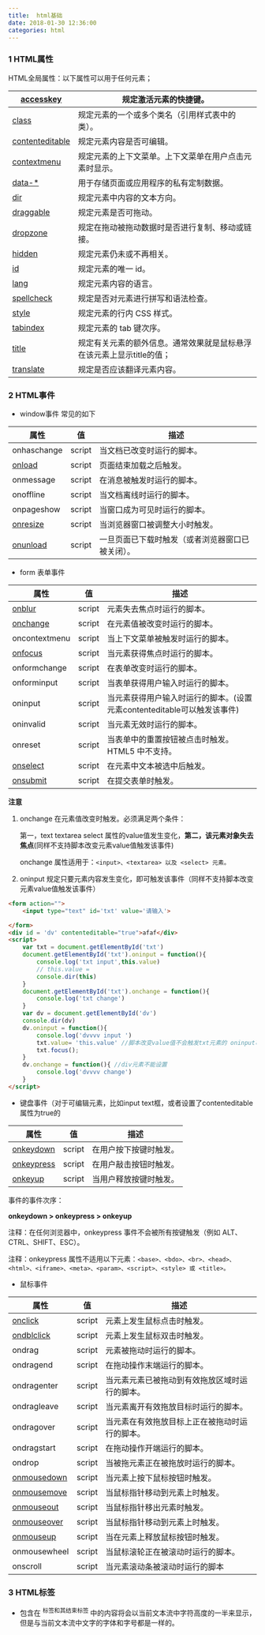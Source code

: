 ```yaml
---
title:  html基础
date: 2018-01-30 12:36:00
categories: html
---
```


### 1 HTML属性

 HTML全局属性：以下属性可以用于任何元素；

| [accesskey](http://www.w3school.com.cn/tags/att_standard_accesskey.asp) | 规定激活元素的快捷键。                           |
| ---------------------------------------- | ------------------------------------- |
| [class](http://www.w3school.com.cn/tags/att_standard_class.asp) | 规定元素的一个或多个类名（引用样式表中的类）。               |
| [contenteditable](http://www.w3school.com.cn/tags/att_global_contenteditable.asp) | 规定元素内容是否可编辑。                          |
| [contextmenu](http://www.w3school.com.cn/tags/att_global_contextmenu.asp) | 规定元素的上下文菜单。上下文菜单在用户点击元素时显示。           |
| [data-*](http://www.w3school.com.cn/tags/att_global_data.asp) | 用于存储页面或应用程序的私有定制数据。                   |
| [dir](http://www.w3school.com.cn/tags/att_standard_dir.asp) | 规定元素中内容的文本方向。                         |
| [draggable](http://www.w3school.com.cn/tags/att_global_draggable.asp) | 规定元素是否可拖动。                            |
| [dropzone](http://www.w3school.com.cn/tags/att_global_dropzone.asp) | 规定在拖动被拖动数据时是否进行复制、移动或链接。              |
| [hidden](http://www.w3school.com.cn/tags/att_global_hidden.asp) | 规定元素仍未或不再相关。                          |
| [id](http://www.w3school.com.cn/tags/att_standard_id.asp) | 规定元素的唯一 id。                           |
| [lang](http://www.w3school.com.cn/tags/att_standard_lang.asp) | 规定元素内容的语言。                            |
| [spellcheck](http://www.w3school.com.cn/tags/att_global_spellcheck.asp) | 规定是否对元素进行拼写和语法检查。                     |
| [style](http://www.w3school.com.cn/tags/att_standard_style.asp) | 规定元素的行内 CSS 样式。                       |
| [tabindex](http://www.w3school.com.cn/tags/att_standard_tabindex.asp) | 规定元素的 tab 键次序。                        |
| [title](http://www.w3school.com.cn/tags/att_standard_title.asp) | 规定有关元素的额外信息。通常效果就是鼠标悬浮在该元素上显示title的值； |
| [translate](http://www.w3school.com.cn/tags/att_global_translate.asp) | 规定是否应该翻译元素内容。                         |

### 2 HTML事件

* window事件 常见的如下

| 属性                                                         | 值     | 描述                                             |
| ------------------------------------------------------------ | ------ | ------------------------------------------------ |
| onhaschange                                                  | script | 当文档已改变时运行的脚本。                       |
| [onload](http://www.w3school.com.cn/tags/event_onload.asp)   | script | 页面结束加载之后触发。                           |
| onmessage                                                    | script | 在消息被触发时运行的脚本。                       |
| onoffline                                                    | script | 当文档离线时运行的脚本。                         |
| onpageshow                                                   | script | 当窗口成为可见时运行的脚本。                     |
| [onresize](http://www.w3school.com.cn/tags/event_onresize.asp) | script | 当浏览器窗口被调整大小时触发。                   |
| [onunload](http://www.w3school.com.cn/tags/event_onunload.asp) | script | 一旦页面已下载时触发（或者浏览器窗口已被关闭）。 |

* form 表单事件

| 属性                                                         | 值     | 描述                                                         |
| ------------------------------------------------------------ | ------ | ------------------------------------------------------------ |
| [onblur](http://www.w3school.com.cn/tags/event_onblur.asp)   | script | 元素失去焦点时运行的脚本。                                   |
| [onchange](http://www.w3school.com.cn/tags/event_onchange.asp) | script | 在元素值被改变时运行的脚本。                                 |
| oncontextmenu                                                | script | 当上下文菜单被触发时运行的脚本。                             |
| [onfocus](http://www.w3school.com.cn/tags/event_onfocus.asp) | script | 当元素获得焦点时运行的脚本。                                 |
| onformchange                                                 | script | 在表单改变时运行的脚本。                                     |
| onforminput                                                  | script | 当表单获得用户输入时运行的脚本。                             |
| oninput                                                      | script | 当元素获得用户输入时运行的脚本。(设置元素contenteditable可以触发该事件) |
| oninvalid                                                    | script | 当元素无效时运行的脚本。                                     |
| onreset                                                      | script | 当表单中的重置按钮被点击时触发。HTML5 中不支持。             |
| [onselect](http://www.w3school.com.cn/tags/event_onselect.asp) | script | 在元素中文本被选中后触发。                                   |
| [onsubmit](http://www.w3school.com.cn/tags/event_onsubmit.asp) | script | 在提交表单时触发。                                           |

**注意**

1. onchange 在元素值改变时触发。必须满足两个条件：

   第一，text textarea select 属性的value值发生变化，**第二，该元素对象失去焦点**(同样不支持脚本改变元素value值触发该事件)

   onchange 属性适用于：`<input>、<textarea> 以及 <select> 元素。`

2. oninput 规定只要元素内容发生变化，即可触发该事件（同样不支持脚本改变元素value值触发该事件）

```html
<form action="">
    <input type="text" id='txt' value='请输入'>

</form>
<div id = 'dv' contenteditable="true">afaf</div>
<script>
    var txt = document.getElementById('txt')
    document.getElementById('txt').oninput = function(){
        console.log('txt input',this.value)
        // this.value = 
        console.dir(this)
    }
    document.getElementById('txt').onchange = function(){
        console.log('txt change')
    }
    var dv = document.getElementById('dv')
    console.dir(dv)
    dv.oninput = function(){
        console.log('dvvvv input ')
        txt.value= 'this.value' //脚本改变value值不会触发txt元素的 oninput事件
        txt.focus();
    }
    dv.onchange = function(){ //div元素不能设置
        console.log('dvvvv change')
    }
</script>
```

* 键盘事件（对于可编辑元素，比如input text框，或者设置了contenteditable属性为true的

| 属性                                                         | 值     | 描述                   |
| ------------------------------------------------------------ | ------ | ---------------------- |
| [onkeydown](http://www.w3school.com.cn/tags/event_onkeydown.asp) | script | 在用户按下按键时触发。 |
| [onkeypress](http://www.w3school.com.cn/tags/event_onkeypress.asp) | script | 在用户敲击按钮时触发。 |
| [onkeyup](http://www.w3school.com.cn/tags/event_onkeyup.asp) | script | 当用户释放按键时触发。 |

事件的事件次序：

**onkeydown > onkeypress  > onkeyup**

注释：在任何浏览器中，onkeypress 事件不会被所有按键触发（例如 ALT、CTRL、SHIFT、ESC）。

注释：onkeypress 属性不适用以下元素：`<base>、<bdo>、<br>、<head>、<html>、<iframe>、<meta>、<param>、<script>、<style> 或 <title>。`

* 鼠标事件

| 属性                                                         | 值     | 描述                                           |
| ------------------------------------------------------------ | ------ | ---------------------------------------------- |
| [onclick](http://www.w3school.com.cn/tags/event_onclick.asp) | script | 元素上发生鼠标点击时触发。                     |
| [ondblclick](http://www.w3school.com.cn/tags/event_ondblclick.asp) | script | 元素上发生鼠标双击时触发。                     |
| ondrag                                                       | script | 元素被拖动时运行的脚本。                       |
| ondragend                                                    | script | 在拖动操作末端运行的脚本。                     |
| ondragenter                                                  | script | 当元素元素已被拖动到有效拖放区域时运行的脚本。 |
| ondragleave                                                  | script | 当元素离开有效拖放目标时运行的脚本。           |
| ondragover                                                   | script | 当元素在有效拖放目标上正在被拖动时运行的脚本。 |
| ondragstart                                                  | script | 在拖动操作开端运行的脚本。                     |
| ondrop                                                       | script | 当被拖元素正在被拖放时运行的脚本。             |
| [onmousedown](http://www.w3school.com.cn/tags/event_onmousedown.asp) | script | 当元素上按下鼠标按钮时触发。                   |
| [onmousemove](http://www.w3school.com.cn/tags/event_onmousemove.asp) | script | 当鼠标指针移动到元素上时触发。                 |
| [onmouseout](http://www.w3school.com.cn/tags/event_onmouseout.asp) | script | 当鼠标指针移出元素时触发。                     |
| [onmouseover](http://www.w3school.com.cn/tags/event_onmouseover.asp) | script | 当鼠标指针移动到元素上时触发。                 |
| [onmouseup](http://www.w3school.com.cn/tags/event_onmouseup.asp) | script | 当在元素上释放鼠标按钮时触发。                 |
| onmousewheel                                                 | script | 当鼠标滚轮正在被滚动时运行的脚本。             |
| onscroll                                                     | script | 当元素滚动条被滚动时运行的脚本                 |

### 3 HTML标签

* 包含在 <sup> 标签和其结束标签 </sup> 中的内容将会以当前文本流中字符高度的一半来显示，但是与当前文本流中文字的字体和字号都是一样的。